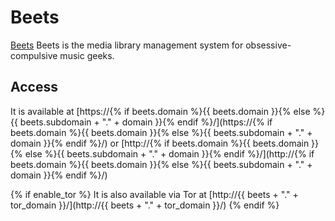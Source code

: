 # Beets

[Beets](https://beets.io) Beets is the media library management system for obsessive-compulsive music geeks.

## Access

It is available at [https://{% if beets.domain %}{{ beets.domain }}{% else %}{{ beets.subdomain + "." + domain }}{% endif %}/](https://{% if beets.domain %}{{ beets.domain }}{% else %}{{ beets.subdomain + "." + domain }}{% endif %}/) or [http://{% if beets.domain %}{{ beets.domain }}{% else %}{{ beets.subdomain + "." + domain }}{% endif %}/](http://{% if beets.domain %}{{ beets.domain }}{% else %}{{ beets.subdomain + "." + domain }}{% endif %}/)

{% if enable_tor %}
It is also available via Tor at [http://{{ beets + "." + tor_domain }}/](http://{{ beets + "." + tor_domain }}/)
{% endif %}
